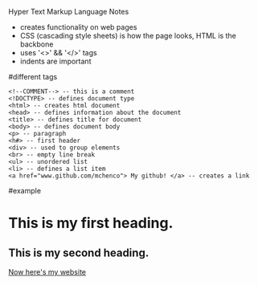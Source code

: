 Hyper Text Markup Language Notes
* creates functionality on web pages
* CSS (cascading style sheets) is how the page looks, HTML is the backbone
* uses '<>' && '</>' tags
* indents are important

#different tags
```
<!--COMMENT--> -- this is a comment
<!DOCTYPE> -- defines document type
<html> -- creates html document
<head> -- defines information about the document
<title> -- defines title for document
<body> -- defines document body
<p> -- paragraph
<h#> -- first header
<div> -- used to group elements 
<br> -- empty line break
<ul> -- unordered list
<li> -- defines a list item
<a href="www.github.com/mchenco"> My github! </a> -- creates a link
```

#example
<!DOCTYPE html>
<head>
<title> This is the title of my page. </title>
</head>

<body>
	<h1> This is my first heading.</h1>
	<h2> This is my second heading. </h2>
</body>
<div>
	<a href = "http://mchen.co"> Now here's my website</a> 
</html>

